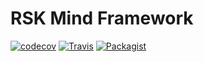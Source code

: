 # RSK Mind Framework
[![codecov](https://codecov.io/gh/rsk-mind/rsk-mind-framework/branch/master/graph/badge.svg)](https://codecov.io/gh/rsk-mind/rsk-mind-framework)
[![Travis](https://img.shields.io/travis/rsk-mind/rsk-mind-framework.svg?maxAge=2592000)]()
[![Packagist](https://img.shields.io/packagist/l/doctrine/orm.svg?maxAge=2592000)]()
